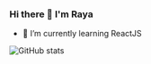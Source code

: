 ### Hi there 👋 I'm Raya

<!-- - 🔭 I’m currently working on ... -->
- 🌱 I’m currently learning ReactJS

![GitHub stats](https://github-readme-stats.vercel.app/api?username=CharalambosIoannou&show_icons=true&theme=tokyonight)
